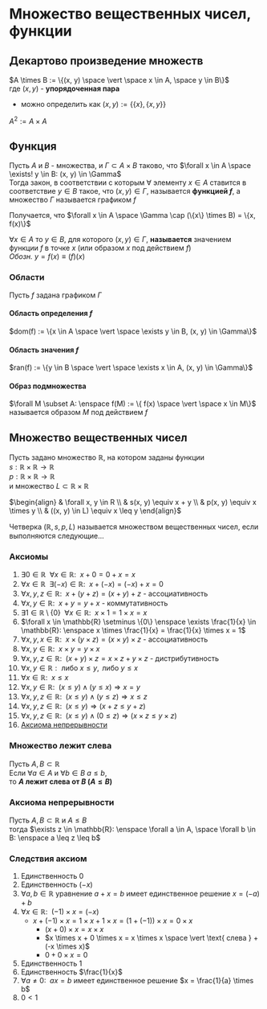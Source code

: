 # Множество вещественных чисел, функции

## Декартово произведение множеств
$A \times B := \{(x, y) \space \vert \space x \in A, \space y \in B\}$  
где $(x, y)$ - **упорядоченная пара**
- можно определить как $(x, y) := \{\{x\}, \{x, y\}\}$

$A^{2} := A \times A$

## Функция
Пусть $A$ и $B$ - множества, и $\Gamma \subset A \times B$ таково, что $\forall x \in A \space \exists! y \in B: (x, y) \in \Gamma$  
Тогда закон, в соответствии с которым $\forall$ элементу $x \in A$ ставится в соответствие $y \in B$ такое, что $(x, y) \in \Gamma$, называется **функцией $f$**, а множество $\Gamma$ называется графиком $f$

Получается, что $\forall x \in A \space \Gamma \cap (\{x\} \times B) = \{x, f(x)\}$

$\forall x \in A$ то $y \in B$, для которого $(x, y) \in \Gamma$, **называется** значением функции $f$ в точке $x$ (или образом $x$ под действием $f$)  
*Обозн.* $y = f(x) \equiv (f)(x)$

### Области
Пусть $f$ задана графиком $\Gamma$
#### Область определения $f$
$dom(f) := \{x \in A \space \vert \space \exists y \in B, (x, y) \in \Gamma\}$

#### Область значения $f$
$ran(f) := \{y \in B \space \vert \space \exists x \in A, (x, y) \in \Gamma\}$

#### Образ подмножества
$\forall M \subset A: \enspace f(M) := \{ f(x) \space \vert \space x \in M\}$    
называется образом $M$ под действием $f$

## Множество вещественных чисел
Пусть задано множество $\mathbb{R}$, на котором заданы функции  
$s: \mathbb{R} \times \mathbb{R} \rightarrow \mathbb{R}$  
$p: \mathbb{R} \times \mathbb{R} \rightarrow \mathbb{R}$  
и множество $L \subset \mathbb{R} \times \mathbb{R}$

$\begin{align} & \forall x, y \in R \\ & s(x, y) \equiv x + y \\ & p(x, y) \equiv x \times y \\ & ((x, y) \in L) \equiv x \leq y \end{align}$

Четверка $(\mathbb{R}, s, p, L)$ называется множеством вещественных чисел, если выполняются следующие...

### Аксиомы
1. $\exists 0 \in \mathbb{R} \enspace \forall x \in \mathbb{R}: \enspace x + 0 = 0 + x = x$
2. $\forall x \in \mathbb{R} \enspace \exists (-x) \in \mathbb{R}: \enspace x + (-x) = (-x) + x = 0$
3. $\forall x, y, z \in \mathbb{R}: \enspace x + (y + z) = (x + y) + z$ - ассоциативность
4. $\forall x, y \in \mathbb{R}: \enspace x + y = y + x$ - коммутативность
5. $\exists 1 \in \mathbb{R} \setminus \{0\} \enspace \forall x \in \mathbb{R}: \enspace x \times 1 = 1 \times x = x$
6. $\forall x \in \mathbb{R} \setminus \{0\} \enspace \exists \frac{1}{x} \in \mathbb{R}: \enspace x \times \frac{1}{x} = \frac{1}{x} \times x = 1$
7. $\forall x, y, x \in \mathbb{R}: \enspace x \times (y \times z) = (x \times y) \times z$ - ассоциативность
8. $\forall x, y \in \mathbb{R}: \enspace x \times y = y \times x$
9. $\forall x, y, z \in \mathbb{R}: \enspace (x + y) \times z = x \times z + y \times z$ - дистрибутивность
10. $\forall x, y \in \mathbb{R}: \text{ либо } x \leq y, \text{ либо } y \leq x$
11. $\forall x \in \mathbb{R}: \enspace x \leq x$
12. $\forall x, y \in \mathbb{R}: \enspace (x \leq y) \land (y \leq x) \Rightarrow x = y$
13. $\forall x, y, z \in \mathbb{R}: \enspace (x \leq y) \land (y \leq z) \Rightarrow x \leq z$
14. $\forall x, y, z \in \mathbb{R}: \enspace (x \leq y) \Rightarrow (x + z \leq y + z)$
15. $\forall x, y, z \in \mathbb{R}: \enspace (x \leq y) \land (0 \leq z) \Rightarrow (x \times z \leq y \times z)$
16. [Аксиома непрерывности](#аксиома-непрерывности)

### Множество лежит слева
Пусть $A, B \subset \mathbb{R}$  
Если $\forall a \in A$ и $\forall b \in B$ $a \leq b$,  
то **$A$ лежит слева от $B$ ($A \leq B$)**

### Аксиома непрерывности
Пусть $A, B \subset \mathbb{R}$ и $A \leq B$  
тогда $\exists z \in \mathbb{R}: \enspace \forall a \in A, \space \forall b \in B: \enspace a \leq z \leq b$

### Следствия аксиом
1. Единственность $0$
2. Единственность $(-x)$
3. $\forall a, b \in \mathbb{R}$ уравнение $a + x = b$ имеет единственное решение $x = (-a) + b$
4. $\forall x \in \mathbb{R}: \enspace (-1) \times x = (-x)$
	- $x + (-1) \times x = 1 \times x + 1 \times x = (1 + (-1)) \times x = 0 \times x$ 
		- $(x + 0) \times x = x \times x$
		- $x \times x + 0 \times x = x \times x \space \vert \text{ слева } + (-x \times x)$
		- $0 + 0 \times x = 0$
5. Единственность $1$
6. Единственность $\frac{1}{x}$
7. $\forall a \neq 0: \enspace ax = b$ имеет единственное решение $x = \frac{1}{a} \times b$
8. $0 < 1$
